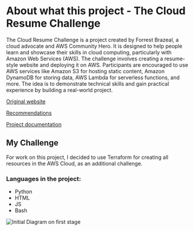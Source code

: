 # About what this project - The Cloud Resume Challenge

The Cloud Resume Challenge is a project created by Forrest Brazeal, a cloud advocate and AWS Community Hero. It is designed to help people learn and showcase their skills in cloud computing, particularly with Amazon Web Services (AWS).
The challenge involves creating a resume-style website and deploying it on AWS. Participants are encouraged to use AWS services like Amazon S3 for hosting static content, Amazon DynamoDB for storing data, AWS Lambda for serverless functions, and more. The idea is to demonstrate technical skills and gain practical experience by building a real-world project.

[Original website](https://cloudresumechallenge.dev/)

[Recommendations](docs/README.md)

[Project documentation](docs)

## My Challenge

For work on this project, I decided to use Terraform for creating all resources in the AWS Cloud, as an additional challenge. 


### Languages in the project:
- Python
- HTML
- JS
- Bash

![Initial Diagram on first stage](https://github.com/codecloudmaster/cloudResumeChallengeAWS/assets/88540356/3e43b1fa-fc41-47ef-825b-7c3ccc1951d3)



